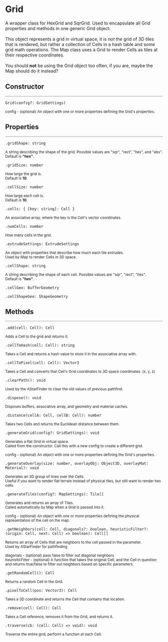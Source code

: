 # Grid

<div class='description'>
A wrapper class for HexGrid and SqrGrid. Used to encapsulate all Grid properties and methods in one generic Grid object.<br/><br/>
This object represents a grid in virtual space, it is <i>not</i> the grid of 3D tiles that is rendered, but rather a collection of Cells in a hash table and some grid math operations. The Map class uses a Grid to render Cells as tiles at their respective coordinates.<br><br>
You should <b>not</b> be using the Grid object too often, if you are, maybe the Map should do it instead?
</div>

## Constructor
<hr style='width:100%; opacity:.5;' />

`Grid(config?: GridSettings)`

<small>
config - (optional) An object with one or more properties defining the Grid's properties.  
</small>

## Properties
<hr style='width:100%; opacity:.5;' />

`.gridShape: string`

<small>
A string describing the shape of the grid. Possible values are "sqr", "rect", "hex", and "abs".<br/>
Default is <b>"hex"</b>.
</small>

`.gridSize: number`

<small>
How large the grid is.<br>
Default is <b>10</b>. 
</small>

`.cellSize: number`

<small>
How large each cell is.<br>
Default is <b>10</b>.
</small>

`.cells: { [key: string]: Cell }`

<small>
An associative array, where the key is the Cell's vector coordinates. 
</small>

`.numCells: number`

<small>
How many cells in the grid.
</small>

`.extrudeSettings: ExtrudeSettings`

<small>
An object with properties that describe how much each tile extrudes.<br/>
Used by Map to render Cells in 3D space. 
</small>

`.cellShape: string`

<small>
A string describing the shape of each cell. Possible values are "sqr", "rect", "hex". <br/>
Default is <b>"hex"</b>.
</small>

`.cellGeo: BufferGeometry`

`.cellShapeGeo: ShapeGeometry`

## Methods
<hr style='width:100%; opacity:.5;' />

`.add(cell: Cell): Cell`

<small>
Adds a Cell to the grid and returns it.
</small>

`.cellToHash(cell: Cell): string`

<small>
Takes a Cell and returns a hash value to store it in the associative array with.
</small>

`.cellToPixel(cell: Cell): Vector3`

<small>
Takes a Cell and converts that Cell's Grid coordinates to 3D space coordinates. (x, y, z)
</small>

`.clearPath(): void`

<small>
Used by the AStarFinder to clear the old values of previous pathfind.
</small>

`.dispose(): void`

<small>
Disposes buffers, associative array, and geometry and material caches.
</small>

`.distance(cellA: Cell, cellB: Cell): number`

<small>
Takes two Cells and returns the Euclidean distance between them. 
</small>

`.generateGrid(config?: GridSettings): void`

<small>
Generates a flat Grid in virtual space.<br/>
Called from the constructor. Call this with a new config to create a different grid.<br/><br/>
config - (optional) An object with one or more properties defining the Grid's properties.
</small>  

`.generateOverlay(size: number, overlayObj: Object3D, overlayMat: Material): void`

<small>
Generates an 3D group of lines over the Cells.<br/>
Useful if you want to render flat terrain instead of physical tiles, but still want to render hex cells. 
</small>

`.generateTiles(config?: MapSettings): Tile[]`

<small>
Generates and returns an array of Tiles.<br/>
Called automatically by Map when a Grid is passed into it.<br/><br/>
config - (optional) An object with one or more properties defining the physical representation of the cell on the map.
</small>

`.getNeighbors(cell: Cell, diagonals?: boolean, heuristicFilter?: (origin: Cell, next: Cell) => boolean): Cell[]`

<small>
Returns an array of Cells that are neighbors to the cell passed in the parameter.<br/>
Used by AStarFinder for pathfinding<br/><br>
diagonals - (optional) pass false to filter out diagonal neighbors<br/>
heurisiticFilter - (optional) A function that takes the original Cell, and the Cell in question and returns true/false to filter out neighbors based on specific parameters.
</small>

`.getRandomCell(): Cell`

<small>
Returns a random Cell in the Grid.
</small>

`.pixelToCell(pos: Vector3): Cell`

<small>
Takes a 3D coordinate and returns the Cell that contains that location.
</small>

`.remove(cell: Cell): Cell`

<small>
Takes a Cell reference, removes it from the Grid, and returns it.
</small>

`.traverse(cb: (cell: Cell) => void): void`

<small>
Traverse the entire grid, perform a function at each Cell. 
</small>
